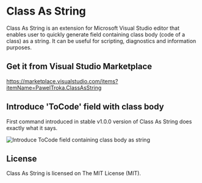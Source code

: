 # Class As String
Class As String is an extension for Microsoft Visual Studio editor that enables user to quickly generate field containing class body (code of a class) as a string. It can be useful for scripting, diagnostics and information purposes.

## Get it from Visual Studio Marketplace
https://marketplace.visualstudio.com/items?itemName=PawelTroka.ClassAsString

## Introduce 'ToCode' field with class body
First command introduced in stable v1.0.0 version of Class As String does exactly what it says.

![Introduce ToCode field containing class body as string](../master/docs/presentation/IntroduceToCode.gif "Introduce ToCode field containing class body as string")

## License
Class As String is licensed on The MIT License (MIT).
